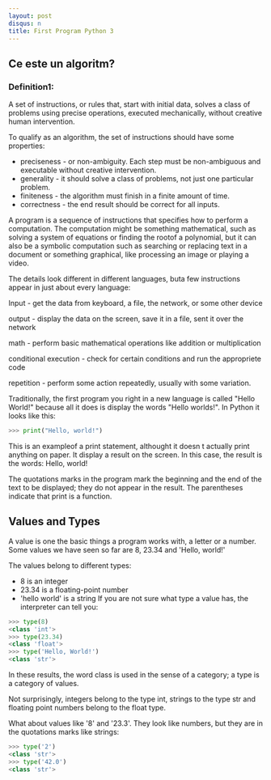 ```yaml
---
layout: post
disqus: n
title: First Program Python 3
---
```


## Ce este un algoritm?

### Definition1:

A set of instructions, or rules that, start with initial data, solves a class of problems using precise operations, executed mechanically, without creative human intervention.

To qualify as an algorithm, the set of instructions should have some properties:

- preciseness - or non-ambiguity. Each step must be non-ambiguous and executable without creative intervention.
- generality - it should solve a class of problems, not just one particular problem.
- finiteness - the algorithm must finish in a finite amount of time.
- correctness - the end result should be correct for all inputs.

A program is a sequence of instructions that specifies how to perform a computation. The computation might be something mathematical, such as solving a system of equations or finding the rootof a polynomial, but it can also be a symbolic computation such as searching or replacing text in a document or something graphical, like processing an image or playing a video.

The details look different in different languages, buta few instructions appear in just about every language:

Input - get the data from keyboard, a file, the network, or some other device

output - display the data on the screen, save it in a file, sent it over the network

math - perform basic mathematical operations like addition or multiplication

conditional execution - check for certain conditions and run the appropriete code

repetition - perform some action repeatedly, usually with some variation.

Traditionally, the first program you right in a new language is called "Hello World!" because all it does is display the words "Hello worlds!". In Python it looks like
this:
```python
>>> print("Hello, world!")
```

This is an exampleof a print statement, althought it doesn t actually print anything on paper. It display a result on the screen. In this case, the result is the words: Hello, world!

The quotations marks in the program mark the beginning and the end of the text to be displayed; they do not appear in the result. The parentheses indicate that print is a function.

## Values and Types

A value is one the basic things a program works with, a letter or a number. Some values we have seen so far are 8, 23.34 and 'Hello, world!'

The values belong to different types:

- 8 is an integer
- 23.34 is a floating-point number
- 'hello world' is a string
If you are not sure what type a value has, the interpreter can tell you:
```python
>>> type(8)
<class 'int'>
>>> type(23.34)
<class 'float'>
>>> type('Hello, World!')
<class 'str'>
```

In these results, the word class is used in the sense of a category; a type is a category of values.

Not surprisingly, integers belong to the type int, strings to the type str and floating point numbers belong to the float type.

What about values like '8' and '23.3'. They look like numbers, but they are in the quotations marks like strings:

```python
>>> type('2')
<class 'str'>
>>> type('42.0')
<class 'str'>
```
